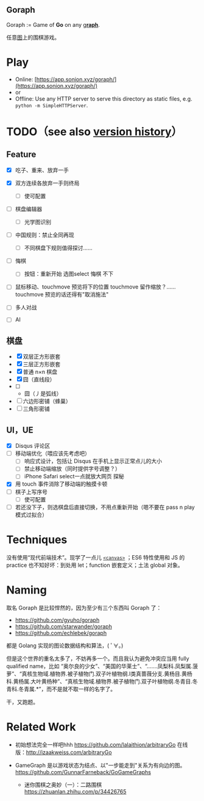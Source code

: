 Goraph
---

Goraph := Game of **Go** on any [g**raph**](https://en.wikipedia.org/wiki/Graph_(discrete_mathematics)).

任意[图](https://zh.wikipedia.org/wiki/图_(数学))上的围棋游戏。

# Play

+ Online: [https://app.sonion.xyz/goraph/](https://app.sonion.xyz/goraph/)
+ or
+ Offline: Use any HTTP server to serve this directory as static files, e.g. `python -m SimpleHTTPServer`.

# TODO（see also [version history](doc/log.md)）

## Feature

- [x] 吃子、重来、放弃一手
- [x] 双方连续各放弃一手则终局
    - [ ] 使可配置
- [ ] 棋盘编辑器
    - [ ] 光学图识别
- [ ] 中国规则：禁止全同再现
    - [ ] 不同棋盘下规则值得探讨……
- [ ] 悔棋
    - [ ] 按钮：重新开始 选图select 悔棋 不下
- [ ] 鼠标移动、touchmove 预览将下的位置
    touchmove 留作缩放？……
    touchmove 预览的话还得有"取消施法"
- [ ] 多人对战
- [ ] AI


## 棋盘

- [x] 双层正方形嵌套
- [x] 三层正方形嵌套
- [x] 普通 n×n 棋盘
- [x] 囧（直线段）
- [ ] * 囧（丿是弧线）
- [ ] 六边形密铺（蜂巢）
- [ ] 三角形密铺

## UI，UE

- [x] Disqus 评论区
- [ ] 移动端优化（喂应该先考虑吧）
    - [ ] 响应式设计，包括让 Disqus 在手机上显示正常点儿的大小
    - [ ] 禁止移动端缩放（同时提供字号调整？）
    - [ ] iPhone Safari select一点就放大网页 探秘
- [x] 用 touch 事件消除了移动端的触摸卡顿
- [ ] 棋子上写序号
    - [ ] 使可配置
- [ ] 若还没下子，则选棋盘后直接切换，不用点重新开始（嗯不要在 pass n play 模式过拟合）

# Techniques

没有使用“现代前端技术”。现学了一点儿 [`<canvas>`](https://developer.mozilla.org/zh-CN/docs/Web/API/Canvas_API/Tutorial/Basic_usage) ；ES6 特性使用和 JS 的 practice 也不知好坏：到处用 let；function 嵌套定义；土法 global 对象。

# Naming

取名 Goraph 是比较悍然的，因为至少有三个东西叫 Goraph 了：

+ https://github.com/gyuho/goraph
+ https://github.com/starwander/goraph
+ https://github.com/echlebek/goraph

都是 Golang 实现的图论数据结构和算法，( ﾟ∀。)

但是这个世界的重名太多了，不妨再多一个。而且我认为避免冲突应当用 fully qualified name，比如 “奥尔良的少女”、“美国的华莱士”、“…….凤梨科.凤梨属.菠萝”、“真核生物域.植物界.被子植物门.双子叶植物纲.I类真蔷薇分支.黄杨目.黄杨科.黄杨属.大叶黄杨种”、“真核生物域.植物界.被子植物门.双子叶植物纲.冬青目.冬青科.冬青属.*”，而不是就不取一样的名字了。

干，又跑题。

# Related Work

+ 初始想法完全一样吧hhh https://github.com/lalaithion/arbitraryGo 在线版：http://izaakweiss.com/arbitraryGo

+ GameGraph 是以游戏状态为结点、以"一步能走到"关系为有向边的图。https://github.com/GunnarFarneback/GoGameGraphs

    + 迷你围棋之奥妙（一）：二路围棋 https://zhuanlan.zhihu.com/p/34426765